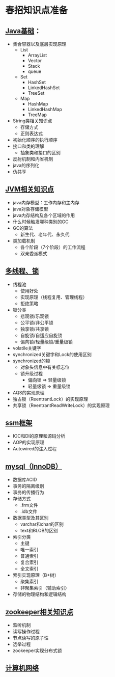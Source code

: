 # 春招知识点准备  
## [Java基础](./docs/java/README.md)： 
* 集合容器以及底层实现原理  
    * List
        * ArrayList
        * Vector
        * Stack
        * queue
    * Set
        * HashSet
        * LinkedHashSet
        * TreeSet
    * Map
        * HashMap
        * LinkedHashMap
        * TreeMap
* String类相关知识点
    * 存储方式
    * 正则表达式
* 初始化顺序的执行顺序
* 接口和类的理解
    * 抽象类和接口的区别
* 反射机制和内省机制  
* java的序列化
* 伪共享
## [JVM相关知识点](./docs/jvm/README.md)
* java内存模型：工作内存和主内存
* java对象存储模型
* java内存结构及各个区域的作用
* 什么时候触发哪种类别的GC
* GC的算法
    * 新生代、老年代、永久代
* 类加载机制
    * 各个阶段（7个阶段）的工作流程
    * 双亲委派模式  

## [多线程、锁](./docs/lock/README.md)
* 线程池
    * 使用好处
    * 实现原理（线程复用、管理线程）
    * 拒绝策略
* 锁分类
    * 悲观锁/乐观锁
    * 公平锁/非公平锁
    * 独享锁/共享锁
    * 自旋锁/自适应自旋锁
    * 偏向锁/轻量级锁/重量级锁
* volatile关键字
* synchronized关键字和Lock的使用区别
* synchronized的锁
    * 对象头信息中有关标志位
    * 锁升级过程
        * 偏向锁 =\> 轻量级锁
        * 轻量级锁 =\> 重量级锁
* AQS的实现原理
* 独占锁（ReentrantLock）的实现原理
* 共享锁（ReentrantReadWriteLock）的实现原理

## [ssm框架](./docs/framework/README.md)
* IOC和DI的原理和源码分析
* AOP的实现原理
* Autowired的注入过程
## [mysql（InnoDB）](./docs/mysql/README.md)
* 数据库ACID
* 事务的隔离级别
* 事务的传播行为
* 存储方式
    * .frm文件
    * .idb文件
* 数据类型及其区别
    * varchar和char的区别
    * text和BLOB的区别
* 索引分类
    * 主键
    * 唯一索引
    * 普通索引
    * 复合索引
    * 全文索引
* 索引实现原理（B+树）
    * 聚集索引
    * 非聚集索引（辅助索引）
* 存储的物理结构和逻辑结构
## [zookeeper相关知识点](./docs/zookeeper/README.md)
* 监听机制
* 读写操作过程
* 节点读写的原子性
* 选举过程
* zookeeper实现分布式锁
## [计算机网络](./docs/ComputerNet/README.md)